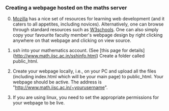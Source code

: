 ---
---
### Creating a webpage hosted on the maths server

0. [Mozilla](https://developer.mozilla.org/en-US/docs/Learn) has a nice set of resources for learning web development (and it caters to all appetites, including novices). Alternatively, one can browse through standard resources such as [W3schools](https://www.w3schools.com/html/). One can also simply copy your favourite faculty member's webpage design by right clicking anywhere on that webpage and clicking on view source.

1. ssh into your mathematics account. (See [this page for details] (http://www.math.iisc.ac.in/sshinfo.html) Create a folder called public_html. 

2. Create your webpage locally, i.e., on your PC and upload all the files (including index.html which will be your main page) to public_html. Your webpage should be active. The address is "http://www.math.iisc.ac.in/~yourusername".

3. If you are using linux, you need to set the appropriate permissions for your webpage to be live. 


